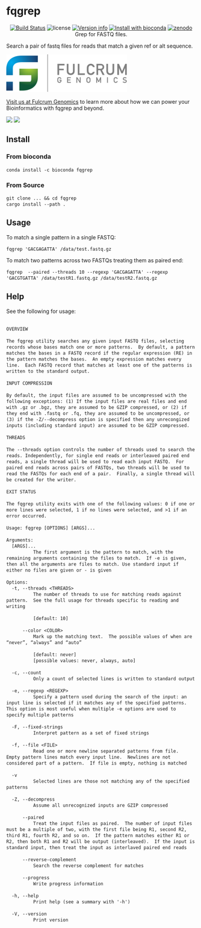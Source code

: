 # fqgrep

<p align="center">
  <a href="https://github.com/fulcrumgenomics/fqgrep/actions?query=workflow%3ACheck"><img src="https://github.com/fulcrumgenomics/fqgrep/workflows/Check/badge.svg" alt="Build Status"></a>
  <img src="https://img.shields.io/crates/l/fqgrep.svg" alt="license">
  <a href="https://crates.io/crates/fqgrep"><img src="https://img.shields.io/crates/v/fqgrep.svg?colorB=319e8c" alt="Version info"></a>
  <a href="http://bioconda.github.io/recipes/fqgrep/README.html"><img src="https://img.shields.io/badge/install%20with-bioconda-brightgreen.svg?style=flat" alt="Install with bioconda"></a>
  <a href="https://doi.org/10.5281/zenodo.14985002"><img src="https://zenodo.org/badge/416465549.svg" alt="zenodo"></a>
  <br>
  Grep for FASTQ files.
</p>

Search a pair of fastq files for reads that match a given ref or alt sequence.

<p>
<a href="https://fulcrumgenomics.com"><img src=".github/logos/fulcrumgenomics.svg" alt="Fulcrum Genomics" height="100"/></a>
</p>

[Visit us at Fulcrum Genomics](https://www.fulcrumgenomics.com) to learn more about how we can power your Bioinformatics with fqgrep and beyond.

<a href="mailto:contact@fulcrumgenomics.com?subject=[GitHub inquiry]"><img src="https://img.shields.io/badge/Email_us-brightgreen.svg?&style=for-the-badge&logo=gmail&logoColor=white"/></a>
<a href="https://www.fulcrumgenomics.com"><img src="https://img.shields.io/badge/Visit_Us-blue.svg?&style=for-the-badge&logo=wordpress&logoColor=white"/></a>

## Install

### From bioconda

```console
conda install -c bioconda fqgrep
```

### From Source

```console 
git clone ... && cd fqgrep
cargo install --path .
```

## Usage

To match a single pattern in a single FASTQ:

```console
fqgrep 'GACGAGATTA' /data/test.fastq.gz
```

To match two patterns across two FASTQs treating them as paired end:

```console
fqgrep  --paired --threads 10 --regexp 'GACGAGATTA' --regexp 'GACGTGATTA' /data/testR1.fastq.gz /data/testR2.fastq.gz
```

## Help

See the following for usage:

<!-- start usage -->
```console

OVERVIEW

The fqgrep utility searches any given input FASTQ files, selecting records whose bases match one or more patterns.  By default, a pattern matches the bases in a FASTQ record if the regular expression (RE) in the pattern matches the bases.  An empty expression matches every line.  Each FASTQ record that matches at least one of the patterns is written to the standard output.

INPUT COMPRESSION

By default, the input files are assumed to be uncompressed with the following exceptions: (1) If the input files are real files and end with .gz or .bgz, they are assumed to be GZIP compressed, or (2) if they end with .fastq or .fq, they are assumed to be uncompressed, or (3) if the -Z/--decompress option is specified then any unrecongized inputs (including standard input) are assumed to be GZIP compressed.

THREADS

The --threads option controls the number of threads used to search the reads. Independently, for single end reads or interleaved paired end reads, a single thread will be used to read each input FASTQ.  For paired end reads across pairs of FASTQs, two threads will be used to read the FASTQs for each end of a pair.  Finally, a single thread will be created for the writer.

EXIT STATUS

The fqgrep utility exits with one of the following values: 0 if one or more lines were selected, 1 if no lines were selected, and >1 if an error occurred.

Usage: fqgrep [OPTIONS] [ARGS]...

Arguments:
  [ARGS]...
          The first argument is the pattern to match, with the remaining arguments containing the files to match.  If -e is given, then all the arguments are files to match. Use standard input if either no files are given or - is given

Options:
  -t, --threads <THREADS>
          The number of threads to use for matching reads against pattern.  See the full usage for threads specific to reading and writing
          
          [default: 10]

      --color <COLOR>
          Mark up the matching text.  The possible values of when are “never”, “always” and “auto”
          
          [default: never]
          [possible values: never, always, auto]

  -c, --count
          Only a count of selected lines is written to standard output

  -e, --regexp <REGEXP>
          Specify a pattern used during the search of the input: an input line is selected if it matches any of the specified patterns.  This option is most useful when multiple -e options are used to specify multiple patterns

  -F, --fixed-strings
          Interpret pattern as a set of fixed strings

  -f, --file <FILE>
          Read one or more newline separated patterns from file.  Empty pattern lines match every input line.  Newlines are not considered part of a pattern.  If file is empty, nothing is matched

  -v
          Selected lines are those not matching any of the specified patterns

  -Z, --decompress
          Assume all unrecognized inputs are GZIP compressed

      --paired
          Treat the input files as paired.  The number of input files must be a multiple of two, with the first file being R1, second R2, third R1, fourth R2, and so on.  If the pattern matches either R1 or R2, then both R1 and R2 will be output (interleaved).  If the input is standard input, then treat the input as interlaved paired end reads

      --reverse-complement
          Search the reverse complement for matches

      --progress
          Write progress information

  -h, --help
          Print help (see a summary with '-h')

  -V, --version
          Print version
```
<!-- end usage -->
